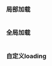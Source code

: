 ### 局部加载

```vue demo src="../../examples/loading/directive.vue"
```

### 全局加载


```vue demo src="../../examples/loading/global.vue"

```

### 自定义loading

```vue demo src="../../examples/loading/custom.vue"
```